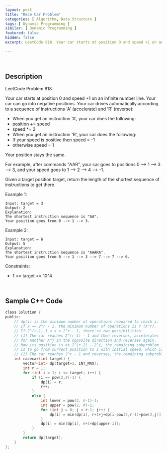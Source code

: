 ```yaml
---
layout: post
title: "Race Car Problem"
categories: [ Algorithm, Data Structure ]
tags: [ Dynamic Programming ]
similar: [ Dynamic Programming ]
featured: false
hidden: false
excerpt: LeetCode 818. Your car starts at position 0 and speed +1 on an infinite number line. Your car can go into negative positions. Your car drives automatically according to a sequence of instructions 'A' (accelerate) and 'R' (reverse)

---
```


<br />

## Description

LeetCode Problem 818.

Your car starts at position 0 and speed +1 on an infinite number line. Your car can go into negative positions. Your car drives automatically according to a sequence of instructions 'A' (accelerate) and 'R' (reverse):
* When you get an instruction 'A', your car does the following:
* position += speed
* speed \*= 2
* When you get an instruction 'R', your car does the following:
* If your speed is positive then speed = -1
* otherwise speed = 1

Your position stays the same.

For example, after commands "AAR", your car goes to positions 0 --> 1 --> 3 --> 3, and your speed goes to 1 --> 2 --> 4 --> -1.

Given a target position target, return the length of the shortest sequence of instructions to get there.

Example 1:
```
Input: target = 3
Output: 2
Explanation: 
The shortest instruction sequence is "AA".
Your position goes from 0 --> 1 --> 3.
```

Example 2:
```
Input: target = 6
Output: 5
Explanation: 
The shortest instruction sequence is "AAARA".
Your position goes from 0 --> 1 --> 3 --> 7 --> 7 --> 6.
```

Constraints:
* 1 <= target <= 10^4

<br />

## Sample C++ Code


```c
class Solution {
public:
    // dp[i] is the minimum number of operations required to reach i.
    // If x == 2^r - 1, the minimum number of operations is r (A^r).
    // If 2^(r-1)-1 < x < 2^r - 1, there're two possibilities:
    // (1) The car reaches 2^(r-1) - 1 and then reverses, accelerates 
    // for another A^j in the opposite direction and reverses again. 
    // Now its position is at 2^(r-1) - 2^j, the remaining subproblem 
    // is to go from current position to i with initial speed, which is dp[i-2^(r-1)+2^j].
    // (2) The car reaches 2^r - 1 and reverses, the remaining subproblem is equal to dp[2^r-1-i].
    int racecar(int target) {
        vector<int> dp(target+1, INT_MAX);
        int r = 1;
        for (int i = 1; i <= target; i++) {
            if (i == pow(2,r)-1) {
                dp[i] = r;
                r++;
            }
            else {
                int lower = pow(2, r-1)-1;
                int upper = pow(2, r)-1;
                for (int j = 0; j < r-1; j++) {
                    dp[i] = min(dp[i], r+1+j+dp[i-pow(2,r-1)+pow(2,j)]);
                }
                dp[i] = min(dp[i], r+1+dp[upper-i]);
            }
        }
        return dp[target];
    }
};
```


